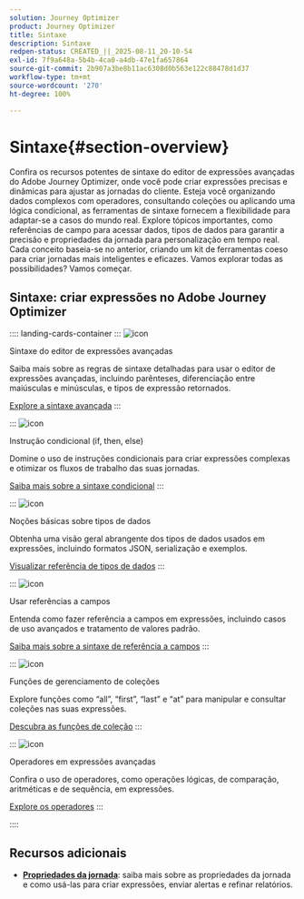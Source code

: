 ```yaml
---
solution: Journey Optimizer
product: Journey Optimizer
title: Sintaxe
description: Sintaxe
redpen-status: CREATED_||_2025-08-11_20-10-54
exl-id: 7f9a648a-5b4b-4ca0-a4db-47e1fa657864
source-git-commit: 2b907a3be8b11ac6308d0b563e122c88478d1d37
workflow-type: tm+mt
source-wordcount: '270'
ht-degree: 100%

---
```


# Sintaxe{#section-overview}

Confira os recursos potentes de sintaxe do editor de expressões avançadas do Adobe Journey Optimizer, onde você pode criar expressões precisas e dinâmicas para ajustar as jornadas do cliente. Esteja você organizando dados complexos com operadores, consultando coleções ou aplicando uma lógica condicional, as ferramentas de sintaxe fornecem a flexibilidade para adaptar-se a casos do mundo real. Explore tópicos importantes, como referências de campo para acessar dados, tipos de dados para garantir a precisão e propriedades da jornada para personalização em tempo real. Cada conceito baseia-se no anterior, criando um kit de ferramentas coeso para criar jornadas mais inteligentes e eficazes. Vamos explorar todas as possibilidades? Vamos começar.

## Sintaxe: criar expressões no Adobe Journey Optimizer

:::: landing-cards-container
:::
![icon](https://cdn.experienceleague.adobe.com/icons/code-branch.svg?lang=pt-BR)

Sintaxe do editor de expressões avançadas

Saiba mais sobre as regras de sintaxe detalhadas para usar o editor de expressões avançadas, incluindo parênteses, diferenciação entre maiúsculas e minúsculas, e tipos de expressão retornados.

[Explore a sintaxe avançada](../using/building-journeys/expression/generalities.md)
:::

:::
![icon](https://cdn.experienceleague.adobe.com/icons/list-check.svg?lang=pt-BR)

Instrução condicional (if, then, else)

Domine o uso de instruções condicionais para criar expressões complexas e otimizar os fluxos de trabalho das suas jornadas.

[Saiba mais sobre a sintaxe condicional](../using/building-journeys/expression/conditional-instruction.md)
:::

:::
![icon](https://cdn.experienceleague.adobe.com/icons/book.svg?lang=pt-BR)

Noções básicas sobre tipos de dados

Obtenha uma visão geral abrangente dos tipos de dados usados em expressões, incluindo formatos JSON, serialização e exemplos.

[Visualizar referência de tipos de dados](../using/building-journeys/expression/data-types.md)
:::

:::
![icon](https://cdn.experienceleague.adobe.com/icons/code-branch.svg?lang=pt-BR)

Usar referências a campos

Entenda como fazer referência a campos em expressões, incluindo casos de uso avançados e tratamento de valores padrão.

[Saiba mais sobre a sintaxe de referência a campos](../using/building-journeys/expression/field-references.md)
:::

:::
![icon](https://cdn.experienceleague.adobe.com/icons/gear.svg?lang=pt-BR)

Funções de gerenciamento de coleções

Explore funções como “all”, “first”, “last” e “at” para manipular e consultar coleções nas suas expressões.

[Descubra as funções de coleção](../using/building-journeys/expression/collection-management-functions.md)
:::

:::
![icon](https://cdn.experienceleague.adobe.com/icons/screwdriver-wrench.svg?lang=pt-BR)

Operadores em expressões avançadas

Confira o uso de operadores, como operações lógicas, de comparação, aritméticas e de sequência, em expressões.

[Explore os operadores](../using/building-journeys/expression/operators.md)
:::

::::


## Recursos adicionais

- **[Propriedades da jornada](../using/building-journeys/expression/journey-properties.md)**: saiba mais sobre as propriedades da jornada e como usá-las para criar expressões, enviar alertas e refinar relatórios.
